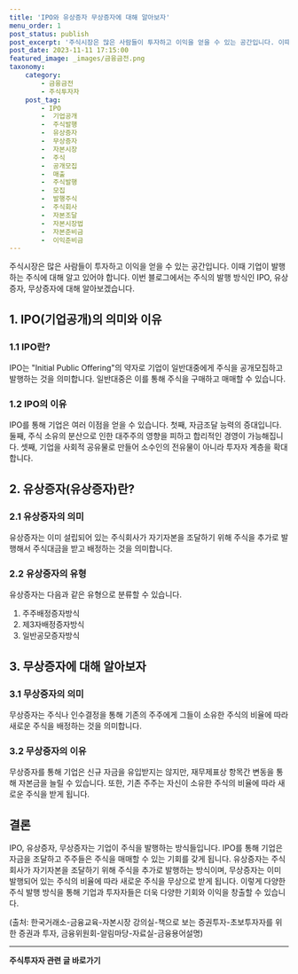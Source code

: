 ```yaml
---
title: 'IPO와 유상증자 무상증자에 대해 알아보자'
menu_order: 1
post_status: publish
post_excerpt: '주식시장은 많은 사람들이 투자하고 이익을 얻을 수 있는 공간입니다. 이때 기업이 발행하는 주식에 대해 알고 있어야 합니다. 이번 블로그에서는 주식의 발행 방식인 IPO, 유상증자, 무상증자에 대해 알아보겠습니다.'
post_date: 2023-11-11 17:15:00
featured_image: _images/금융금전.png
taxonomy:
    category:
        - 금융금전
        - 주식투자자
    post_tag:
        - IPO
        -  기업공개
        -  주식발행
        -  유상증자
        -  무상증자
        -  자본시장
        -  주식
        -  공개모집
        -  매출
        -  주식발행
        -  모집
        -  발행주식
        -  주식회사
        -  자본조달
        -  자본시장법
        -  자본준비금
        -  이익준비금
---
```



주식시장은 많은 사람들이 투자하고 이익을 얻을 수 있는 공간입니다. 이때 기업이 발행하는 주식에 대해 알고 있어야 합니다. 이번 블로그에서는 주식의 발행 방식인 IPO, 유상증자, 무상증자에 대해 알아보겠습니다. 

## 1. IPO(기업공개)의 의미와 이유

### 1.1 IPO란?
IPO는 "Initial Public Offering"의 약자로 기업이 일반대중에게 주식을 공개모집하고 발행하는 것을 의미합니다. 일반대중은 이를 통해 주식을 구매하고 매매할 수 있습니다. 

### 1.2 IPO의 이유
IPO를 통해 기업은 여러 이점을 얻을 수 있습니다. 첫째, 자금조달 능력의 증대입니다. 둘째, 주식 소유의 분산으로 인한 대주주의 영향을 피하고 합리적인 경영이 가능해집니다. 셋째, 기업을 사회적 공유물로 만들어 소수인의 전유물이 아니라 투자자 계층을 확대합니다.

## 2. 유상증자(유상증자)란?

### 2.1 유상증자의 의미
유상증자는 이미 설립되어 있는 주식회사가 자기자본을 조달하기 위해 주식을 추가로 발행해서 주식대금을 받고 배정하는 것을 의미합니다. 

### 2.2 유상증자의 유형
유상증자는 다음과 같은 유형으로 분류할 수 있습니다.
1. 주주배정증자방식
2. 제3자배정증자방식
3. 일반공모증자방식

## 3. 무상증자에 대해 알아보자

### 3.1 무상증자의 의미
무상증자는 주식나 인수결정을 통해 기존의 주주에게 그들이 소유한 주식의 비율에 따라 새로운 주식을 배정하는 것을 의미합니다. 

### 3.2 무상증자의 이유
무상증자를 통해 기업은 신규 자금을 유입받지는 않지만, 재무제표상 항목간 변동을 통해 자본금을 늘릴 수 있습니다. 또한, 기존 주주는 자신이 소유한 주식의 비율에 따라 새로운 주식을 받게 됩니다.

## 결론
IPO, 유상증자, 무상증자는 기업이 주식을 발행하는 방식들입니다. IPO를 통해 기업은 자금을 조달하고 주주들은 주식을 매매할 수 있는 기회를 갖게 됩니다. 유상증자는 주식회사가 자기자본을 조달하기 위해 주식을 추가로 발행하는 방식이며, 무상증자는 이미 발행되어 있는 주식의 비율에 따라 새로운 주식을 무상으로 받게 됩니다. 이렇게 다양한 주식 발행 방식을 통해 기업과 투자자들은 더욱 다양한 기회와 이익을 창출할 수 있습니다. 

(출처: 한국거래소-금융교육-자본시장 강의실-책으로 보는 증권투자-초보투자자를 위한 증권과 투자, 금융위원회-알림마당-자료실-금융용어설명)
<!-- wp:separator -->
<hr class="wp-block-separator has-alpha-channel-opacity"/>
<!-- /wp:separator -->

<!-- wp:group {"backgroundColor":"base","layout":{"type":"constrained"}} -->
<div class="wp-block-group has-base-background-color has-background"><!-- wp:paragraph {"align":"center","fontSize":"medium"} -->
<p class="has-text-align-center has-large-font-size"><strong>주식투자자 관련 글 바로가기</strong></p>
<!-- /wp:paragraph -->


<!-- wp:latest-posts
{"categories":[{"id":15119,"count":19,"description":"","link":"https://uknowlaw.com/category/%ec%a3%bc%ec%8b%9d%ed%88%ac%ec%9e%90%ec%9e%90/","name":"주식투자자","slug":"주식투자자","taxonomy":"category","parent":0,"meta":[],"_links":{"self":[{"href":"https://uknowlaw.com/wp-json/wp/v2/categories/15119"}],"collection":[{"href":"https://uknowlaw.com/wp-json/wp/v2/categories"}],"about":[{"href":"https://uknowlaw.com/wp-json/wp/v2/taxonomies/category"}],"wp:post_type":[{"href":"https://uknowlaw.com/wp-json/wp/v2/posts?categories=15119"}],"curies":[{"name":"wp","href":"https://api.w.org/{rel}","templated":true}]}}],"postsToShow":100,"excerptLength":28,"postLayout":"grid","columns":2,"featuredImageAlign":"left","featuredImageSizeSlug":"large","fontSize":"small"} /--></div>
<!-- /wp:group -->